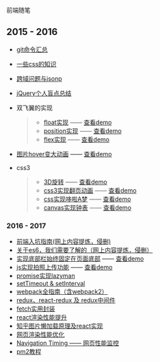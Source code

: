 前端随笔

## 2015 - 2016

- [git命令汇总](./md/git.md)
- [一些css的知识](./md/about_CSS.md)
- [跨域问题与jsonp](./md/jsonp.md)
- [jQuery个人盲点总结](http://note.youdao.com/noteshare?id=44b93356ea8b22c74eb4229ae6ca3d70)
- 双飞翼的实现
  > - [float实现](./demos/float_flexable.html) —— [查看demo](https://jsfiddle.net/kris_ly/cL36ucg7/)
  > - [position实现](./demos/absolute_flexable.html) —— [查看demo](https://jsfiddle.net/kris_ly/wjr1mwpn/)
  > - [flex实现](./demos/flex_flexable.html) —— [查看demo](https://jsfiddle.net/kris_ly/83me7bxy/)

- [图片hover变大动画](./demos/image_hover.html) —— [查看demo](https://jsfiddle.net/kris_ly/u1ytxmpn/)

- css3
  > - [3D旋转](./demos/3d_rotate.html) —— [查看demo](https://jsfiddle.net/kris_ly/yLk9jecd/)
  > - [css3实现翻页动画](./demos/flip_over.html) —— [查看demo](https://jsfiddle.net/kris_ly/rf518jvL/)
  > - [css实现哆啦A梦](./demos/Doraemon.html) —— [查看demo](https://jsfiddle.net/kris_ly/amjn9LsL/)
  > - [canvas实现钟表](./demos/canvas_clock.html) —— [查看demo](https://jsfiddle.net/kris_ly/ouekodz8/)


### 2016 - 2017

- [前端入坑指南(网上内容提炼，侵删)](http://note.youdao.com/noteshare?id=2a89ad8ed28fa8d80ba83f709ebe2f4d)
- [关于es6，我们需要了解的（网上内容提炼，侵删）](http://note.youdao.com/noteshare?id=be964718dab507a48803b6daca326b44)
- [实现底部栏始终固定在页面底部](./demos/stickyfooter.html) —— [查看demo](https://jsfiddle.net/kris_ly/8gnn5opd/)
- [js实现拍照上传功能](./demos/photo_upload.html) —— [查看demo](https://jsfiddle.net/kris_ly/vsf2da2o/)
- [promise实现lazyman](./js/lazyman.js)
- [setTimeout & setInterval](./md/timer.md)
- [webpack全指南（含webpack2）](./md/webpack.md)
- [redux、react-redux 及 redux中间件](./md/redux.md)
- [fetch实用封装](./js/fetch.js)
- [react渲染性能提升](./md/speedupReact.md)
- [知乎图片懒加载原理及react实现](./md/reactLazyImg.md)
- [网页渲染性能优化](./md/renderPerf.md)
- [Navigation Timing —— 网页性能监控](./md/naviTiming.md)
- [pm2教程](./md/pm2.md)
